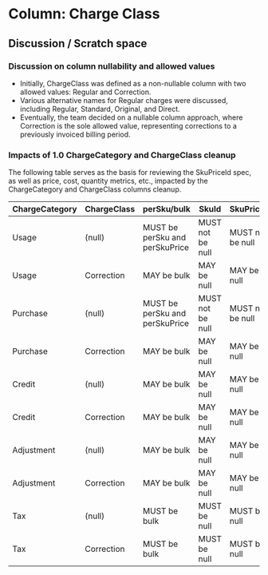 # Column: Charge Class

## Discussion / Scratch space

### Discussion on column nullability and allowed values

* Initially, ChargeClass was defined as a non-nullable column with two allowed values: Regular and Correction.
* Various alternative names for Regular charges were discussed, including Regular, Standard, Original, and Direct.
* Eventually, the team decided on a nullable column approach, where Correction is the sole allowed value, representing corrections to a previously invoiced billing period.

### Impacts of 1.0 ChargeCategory and ChargeClass cleanup

The following table serves as the basis for reviewing the SkuPriceId spec, as well as price, cost, quantity metrics, etc., impacted by the ChargeCategory and ChargeClass columns cleanup.

| ChargeCategory | ChargeClass | perSku/bulk                    | SkuId            | SkuPriceId       |
|----------------|-------------|--------------------------------|------------------|------------------|
| Usage          | (null)      | MUST be perSku and perSkuPrice | MUST not be null | MUST not be null |
| Usage          | Correction  | MAY be bulk                    | MAY be null      | MAY be null      |
| Purchase       | (null)      | MUST be perSku and perSkuPrice | MUST not be null | MUST not be null |
| Purchase       | Correction  | MAY be bulk                    | MAY be null      | MAY be null      |
| Credit         | (null)      | MAY be bulk                    | MAY be null      | MAY be null      |
| Credit         | Correction  | MAY be bulk                    | MAY be null      | MAY be null      |
| Adjustment     | (null)      | MAY be bulk                    | MAY be null      | MAY be null      |
| Adjustment     | Correction  | MAY be bulk                    | MAY be null      | MAY be null      |
| Tax            | (null)      | MUST be bulk                   | MUST be null     | MUST be null     |
| Tax            | Correction  | MUST be bulk                   | MUST be null     | MUST be null     |
